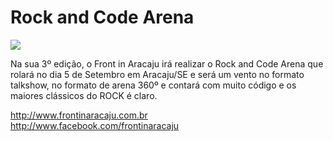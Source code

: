 # Rock and Code Arena

<img src="http://www.frontinaracaju.com.br/assets/images/rockandcode.png" style="display:block; margin:0 auto;">

Na sua 3º edição, o Front in Aracaju irá realizar o Rock and Code Arena que rolará no dia 5 de Setembro em Aracaju/SE e será um vento no formato talkshow, no formato de arena 360º e contará com muito código e os maiores clássicos do ROCK é claro.


http://www.frontinaracaju.com.br <br>
http://www.facebook.com/frontinaracaju
